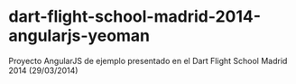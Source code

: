 dart-flight-school-madrid-2014-angularjs-yeoman
===============================================

Proyecto AngularJS de ejemplo presentado en el Dart Flight School Madrid 2014 (29/03/2014)
